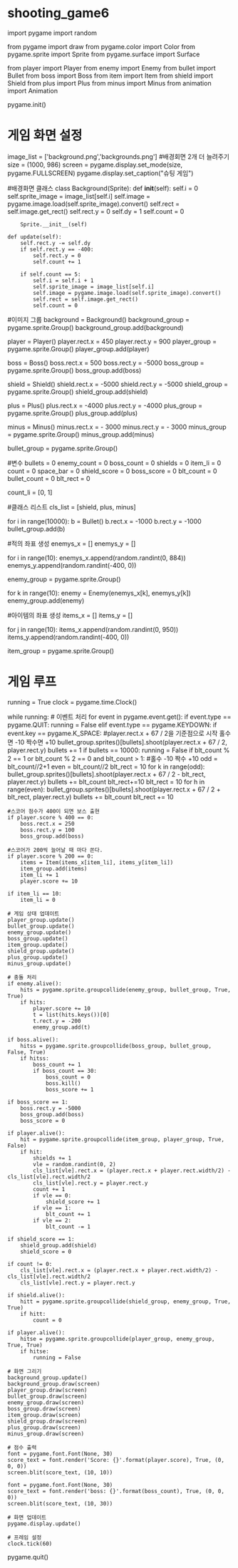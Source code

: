 # shooting_game6
import pygame
import random

from pygame import draw
from pygame.color import Color
from pygame.sprite import Sprite
from pygame.surface import Surface

from player import Player
from enemy import Enemy
from bullet import Bullet
from boss import Boss
from item import Item
from shield import Shield
from plus import Plus
from minus import Minus
from animation import Animation

pygame.init()

# 게임 화면 설정
image_list = ['background.png','backgrounds.png'] #배경회면 2개 더 늘려주기
size = (1000, 986)
screen = pygame.display.set_mode(size, pygame.FULLSCREEN)
pygame.display.set_caption("슈팅 게임")

#배경화면 클래스
class Background(Sprite):
    def __init__(self):
        self.i = 0
        self.sprite_image = image_list[self.i]
        self.image = pygame.image.load(self.sprite_image).convert()
        self.rect = self.image.get_rect()
        self.rect.y = 0
        self.dy = 1
        self.count = 0
        
        Sprite.__init__(self)

    def update(self):
        self.rect.y -= self.dy
        if self.rect.y == -400:
            self.rect.y = 0
            self.count += 1
            
        if self.count == 5:
            self.i = self.i + 1
            self.sprite_image = image_list[self.i]
            self.image = pygame.image.load(self.sprite_image).convert()
            self.rect = self.image.get_rect()
            self.count = 0

#이미지 그룹
background = Background()
background_group = pygame.sprite.Group()
background_group.add(background)

player = Player()
player.rect.x = 450
player.rect.y = 900
player_group = pygame.sprite.Group()
player_group.add(player)

boss = Boss()
boss.rect.x = 500
boss.rect.y = -5000
boss_group = pygame.sprite.Group()
boss_group.add(boss)

shield = Shield()
shield.rect.x = -5000
shield.rect.y = -5000
shield_group = pygame.sprite.Group()
shield_group.add(shield)

plus = Plus()
plus.rect.x = -4000
plus.rect.y = -4000
plus_group = pygame.sprite.Group()
plus_group.add(plus)

minus = Minus()
minus.rect.x = - 3000
minus.rect.y = - 3000
minus_group = pygame.sprite.Group()
minus_group.add(minus)

bullet_group = pygame.sprite.Group()

#변수
bullets = 0
enemy_count = 0
boss_count = 0
shields = 0
item_li = 0
count = 0
space_bar = 0
shield_score = 0
boss_score = 0
blt_count = 0
bullet_count = 0
blt_rect = 0

count_li = [0, 1]

#클래스 리스트
cls_list = [shield, plus, minus]

for i in range(10000):
    b = Bullet()
    b.rect.x = -1000
    b.rect.y = -1000
    bullet_group.add(b)

#적의 좌표 생성
enemys_x = []
enemys_y = []

for i in range(10):
    enemys_x.append(random.randint(0, 884))
    enemys_y.append(random.randint(-400, 0))

enemy_group = pygame.sprite.Group()

for k in range(10):
    enemy = Enemy(enemys_x[k], enemys_y[k])
    enemy_group.add(enemy)

#아이템의 좌표 생성
items_x = []
items_y = []

for j in range(10):
    items_x.append(random.randint(0, 950))
    items_y.append(random.randint(-400, 0))

item_group = pygame.sprite.Group()

# 게임 루프
running = True
clock = pygame.time.Clock()

while running:
    # 이벤트 처리
    for event in pygame.event.get(): 
        if event.type == pygame.QUIT:
            running = False
        elif event.type == pygame.KEYDOWN:
            if event.key == pygame.K_SPACE:
                #player.rect.x + 67 / 2을 기준점으로 시작 홀수면 -10 짝수면 +10
                bullet_group.sprites()[bullets].shoot(player.rect.x + 67 / 2, player.rect.y)
                bullets += 1
                if bullets == 10000:
                    running = False
                if blt_count % 2 == 1 or blt_count % 2 == 0 and blt_count > 1: #홀수 -10 짝수 +10
                    odd = blt_count//2+1
                    even = blt_count//2
                    blt_rect = 10
                    for k in range(odd):
                        bullet_group.sprites()[bullets].shoot(player.rect.x + 67 / 2 - blt_rect, player.rect.y)
                        bullets += blt_count
                        blt_rect+=10
                    blt_rect = 10
                    for h in range(even):
                        bullet_group.sprites()[bullets].shoot(player.rect.x + 67 / 2 + blt_rect, player.rect.y)
                        bullets += blt_count
                        blt_rect += 10


    #스코어 점수가 400이 되면 보스 출현
    if player.score % 400 == 0:
        boss.rect.x = 250
        boss.rect.y = 100
        boss_group.add(boss)

    #스코어가 200씩 늘어날 때 마다 쏜다.
    if player.score % 200 == 0:
        items = Item(items_x[item_li], items_y[item_li])
        item_group.add(items)
        item_li += 1
        player.score += 10

    if item_li == 10:
        item_li = 0

    # 게임 상태 업데이트
    player_group.update()
    bullet_group.update()
    enemy_group.update()
    boss_group.update()
    item_group.update()
    shield_group.update()
    plus_group.update()
    minus_group.update()

    # 충돌 처리
    if enemy.alive():
        hits = pygame.sprite.groupcollide(enemy_group, bullet_group, True, True)
        if hits:
            player.score += 10
            t = list(hits.keys())[0]
            t.rect.y = -200
            enemy_group.add(t)

    if boss.alive():
        hitss = pygame.sprite.groupcollide(boss_group, bullet_group, False, True)
        if hitss:
            boss_count += 1
            if boss_count == 30:
                boss_count = 0
                boss.kill()
                boss_score += 1

    if boss_score == 1:
        boss.rect.y = -5000
        boss_group.add(boss)
        boss_score = 0

    if player.alive():
        hit = pygame.sprite.groupcollide(item_group, player_group, True, False)
        if hit:
            shields += 1
            vle = random.randint(0, 2)
            cls_list[vle].rect.x = (player.rect.x + player.rect.width/2) - cls_list[vle].rect.width/2
            cls_list[vle].rect.y = player.rect.y
            count += 1
            if vle == 0:
                shield_score += 1
            if vle == 1:
                blt_count += 1
            if vle == 2:
                blt_count -= 1

    if shield_score == 1:
        shield_group.add(shield)
        shield_score = 0

    if count != 0:
        cls_list[vle].rect.x = (player.rect.x + player.rect.width/2) - cls_list[vle].rect.width/2
        cls_list[vle].rect.y = player.rect.y
            
    if shield.alive():
        hitt = pygame.sprite.groupcollide(shield_group, enemy_group, True, True)
        if hitt:
            count = 0
            
    if player.alive():
        hitse = pygame.sprite.groupcollide(player_group, enemy_group, True, True)
        if hitse:
            running = False

    # 화면 그리기
    background_group.update()
    background_group.draw(screen)
    player_group.draw(screen)
    bullet_group.draw(screen)
    enemy_group.draw(screen)
    boss_group.draw(screen)
    item_group.draw(screen)
    shield_group.draw(screen)
    plus_group.draw(screen)
    minus_group.draw(screen)

    # 점수 출력
    font = pygame.font.Font(None, 30)
    score_text = font.render('Score: {}'.format(player.score), True, (0, 0, 0))
    screen.blit(score_text, (10, 10))

    font = pygame.font.Font(None, 30)
    score_text = font.render('boss: {}'.format(boss_count), True, (0, 0, 0))
    screen.blit(score_text, (10, 30))

    # 화면 업데이트
    pygame.display.update()

    # 프레임 설정
    clock.tick(60)

pygame.quit()
